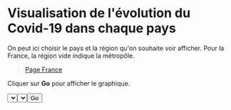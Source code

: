 # Visualisation de l'évolution du Covid-19 dans chaque pays

On peut ici choisir le pays et la région qu'on souhaite voir afficher. Pour la France, la région vide indique la métropôle. 

> [Page France](index)

Cliquer sur **Go** pour afficher le graphique.

<select id="pays"></select><select id="region"></select><button id="go">Go</button>
<div id = "graph"></div>
<script src="d3.min.js"></script>
<script src="script_mondial.js"></script>
